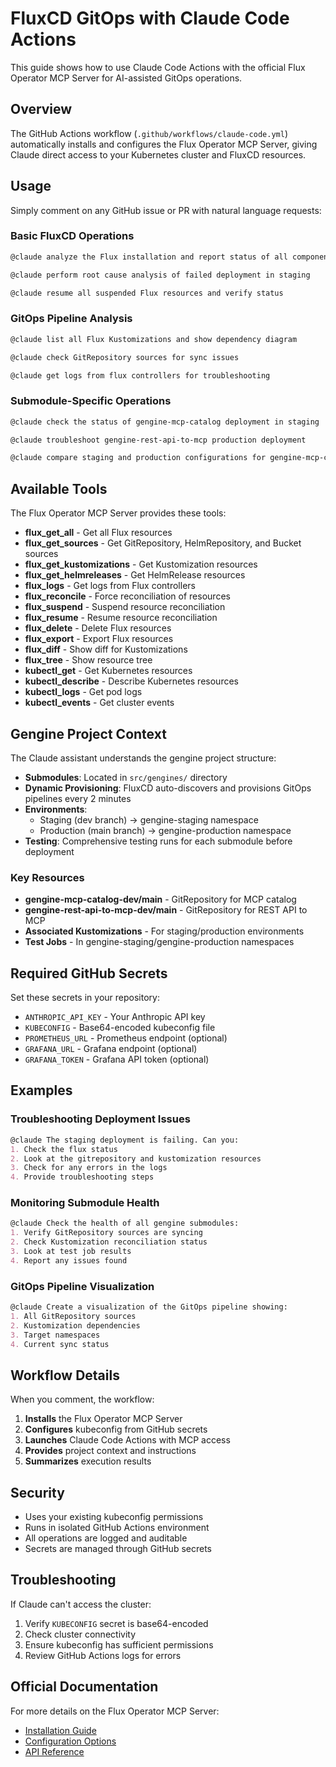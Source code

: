 # FluxCD GitOps with Claude Code Actions

This guide shows how to use Claude Code Actions with the official Flux Operator MCP Server for AI-assisted GitOps operations.

## Overview

The GitHub Actions workflow (`.github/workflows/claude-code.yml`) automatically installs and configures the Flux Operator MCP Server, giving Claude direct access to your Kubernetes cluster and FluxCD resources.

## Usage

Simply comment on any GitHub issue or PR with natural language requests:

### Basic FluxCD Operations

```markdown
@claude analyze the Flux installation and report status of all components
```

```markdown
@claude perform root cause analysis of failed deployment in staging
```

```markdown
@claude resume all suspended Flux resources and verify status
```

### GitOps Pipeline Analysis

```markdown
@claude list all Flux Kustomizations and show dependency diagram
```

```markdown
@claude check GitRepository sources for sync issues
```

```markdown
@claude get logs from flux controllers for troubleshooting
```

### Submodule-Specific Operations

```markdown
@claude check the status of gengine-mcp-catalog deployment in staging
```

```markdown
@claude troubleshoot gengine-rest-api-to-mcp production deployment
```

```markdown
@claude compare staging and production configurations for gengine-mcp-catalog
```

## Available Tools

The Flux Operator MCP Server provides these tools:

- **flux_get_all** - Get all Flux resources
- **flux_get_sources** - Get GitRepository, HelmRepository, and Bucket sources
- **flux_get_kustomizations** - Get Kustomization resources
- **flux_get_helmreleases** - Get HelmRelease resources
- **flux_logs** - Get logs from Flux controllers
- **flux_reconcile** - Force reconciliation of resources
- **flux_suspend** - Suspend resource reconciliation
- **flux_resume** - Resume resource reconciliation
- **flux_delete** - Delete Flux resources
- **flux_export** - Export Flux resources
- **flux_diff** - Show diff for Kustomizations
- **flux_tree** - Show resource tree
- **kubectl_get** - Get Kubernetes resources
- **kubectl_describe** - Describe Kubernetes resources
- **kubectl_logs** - Get pod logs
- **kubectl_events** - Get cluster events

## Gengine Project Context

The Claude assistant understands the gengine project structure:

- **Submodules**: Located in `src/gengines/` directory
- **Dynamic Provisioning**: FluxCD auto-discovers and provisions GitOps pipelines every 2 minutes
- **Environments**: 
  - Staging (dev branch) → gengine-staging namespace
  - Production (main branch) → gengine-production namespace
- **Testing**: Comprehensive testing runs for each submodule before deployment

### Key Resources

- **gengine-mcp-catalog-dev/main** - GitRepository for MCP catalog
- **gengine-rest-api-to-mcp-dev/main** - GitRepository for REST API to MCP
- **Associated Kustomizations** - For staging/production environments
- **Test Jobs** - In gengine-staging/gengine-production namespaces

## Required GitHub Secrets

Set these secrets in your repository:

- `ANTHROPIC_API_KEY` - Your Anthropic API key
- `KUBECONFIG` - Base64-encoded kubeconfig file
- `PROMETHEUS_URL` - Prometheus endpoint (optional)
- `GRAFANA_URL` - Grafana endpoint (optional)
- `GRAFANA_TOKEN` - Grafana API token (optional)

## Examples

### Troubleshooting Deployment Issues

```markdown
@claude The staging deployment is failing. Can you:
1. Check the flux status
2. Look at the gitrepository and kustomization resources
3. Check for any errors in the logs
4. Provide troubleshooting steps
```

### Monitoring Submodule Health

```markdown
@claude Check the health of all gengine submodules:
1. Verify GitRepository sources are syncing
2. Check Kustomization reconciliation status
3. Look at test job results
4. Report any issues found
```

### GitOps Pipeline Visualization

```markdown
@claude Create a visualization of the GitOps pipeline showing:
1. All GitRepository sources
2. Kustomization dependencies
3. Target namespaces
4. Current sync status
```

## Workflow Details

When you comment, the workflow:

1. **Installs** the Flux Operator MCP Server
2. **Configures** kubeconfig from GitHub secrets
3. **Launches** Claude Code Actions with MCP access
4. **Provides** project context and instructions
5. **Summarizes** execution results

## Security

- Uses your existing kubeconfig permissions
- Runs in isolated GitHub Actions environment
- All operations are logged and auditable
- Secrets are managed through GitHub secrets

## Troubleshooting

If Claude can't access the cluster:

1. Verify `KUBECONFIG` secret is base64-encoded
2. Check cluster connectivity
3. Ensure kubeconfig has sufficient permissions
4. Review GitHub Actions logs for errors

## Official Documentation

For more details on the Flux Operator MCP Server:
- [Installation Guide](https://flux-operator.controlplane.io/mcp/installation/)
- [Configuration Options](https://flux-operator.controlplane.io/mcp/configuration/)
- [API Reference](https://flux-operator.controlplane.io/mcp/api-reference/)